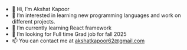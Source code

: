 - 👋 Hi, I’m Akshat Kapoor
- 👀 I’m interested in learning new programming languages and work on different projects.
- 🌱 I’m currently learning React framework
- 💞️ I’m looking for Full time Grad job for fall 2025
- 📫 You can contact me at akshatkapoor62@gmail.com

<!---
AkshatKapo/AkshatKapo is a ✨ special ✨ repository because its `README.md` (this file) appears on your GitHub profile.
You can click the Preview link to take a look at your changes.
--->
